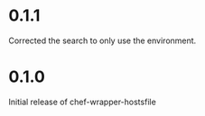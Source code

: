 # 0.1.1

Corrected the search to only use the environment.

# 0.1.0

Initial release of chef-wrapper-hostsfile
